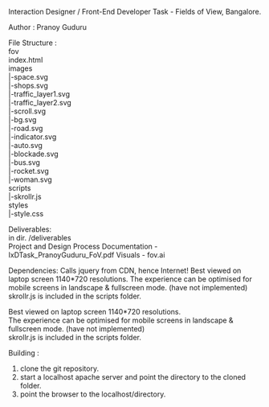 
Interaction Designer / Front-End Developer Task - Fields of View, Bangalore.

Author : Pranoy Guduru

File Structure :  
fov  
index.html   
images  
   	|-space.svg  
	|-shops.svg  
	|-traffic_layer1.svg  
	|-traffic_layer2.svg  
	|-scroll.svg  
	|-bg.svg  
	|-road.svg  
	|-indicator.svg  
	|-auto.svg  
	|-blockade.svg  
	|-bus.svg  
	|-rocket.svg  
	|-woman.svg  
scripts  
	|-skrollr.js  
styles  
	|-style.css  

Deliverables:  
in dir. /deliverables  
Project and Design Process Documentation - IxDTask_PranoyGuduru_FoV.pdf
Visuals - fov.ai

Dependencies:
Calls jquery from CDN, hence Internet! 
Best viewed on laptop screen 1140*720 resolutions.
The experience can be optimised for mobile screens in landscape & fullscreen mode. (have not implemented)
skrollr.js is included in the scripts folder.

Best viewed on laptop screen 1140*720 resolutions.  
The experience can be optimised for mobile screens in landscape & fullscreen mode. (have not implemented)  
skrollr.js is included in the scripts folder.  

Building :  
1. clone the git repository.  
2. start a localhost apache server and point the directory to the cloned folder.  
3. point the browser to the localhost/directory.  
